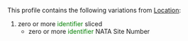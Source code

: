 This profile contains the following variations from [Location](http://hl7.org/fhir/STU3/Location):

1. zero or more <span style='color:green'> identifier </span>  sliced
   * zero or more <span style='color:green'> identifier </span> NATA Site Number